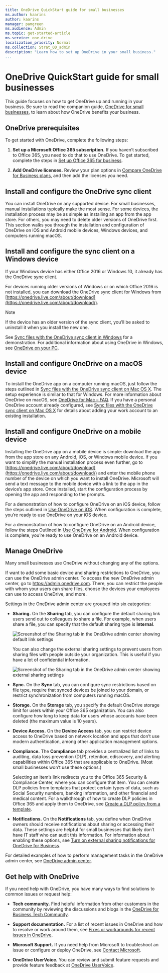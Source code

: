 ```yaml
---
title: OneDrive QuickStart guide for small businesses
ms.author: kaarins
author: kaarins
manager: pamgreen
ms.audience: Admin
ms.topic: get-started-article
ms.service: one-drive
localization_priority: Normal
ms.collection: Strat_OD_admin
description: "Learn how to set up OneDrive in your small business."
...
```


# OneDrive QuickStart guide for small businesses

This guide focuses on how to get OneDrive up and running in your business. Be sure to read the companion guide, [OneDrive for small businesses](what-is-onedrive-small-business.md), to learn about how OneDrive benefits your business.

## OneDrive prerequisites

To get started with OneDrive, complete the following steps:

1.  **Set up a Microsoft Office 365 subscription.** If you haven’t subscribed to Office 365, you need to do that to use OneDrive. To get started, complete the steps in [Set up Office 365 for business](https://support.office.com/article/set-up-office-365-for-business-6a3a29a0-e616-4713-99d1-15eda62d04fa).

2.  **Add OneDrive licenses.** Review your plan options in [Compare OneDrive for Business plans](https://products.office.com/onedrive-for-business/compare-onedrive-for-business-plans), and then add the licenses you need.

## Install and configure the OneDrive sync client

You can install OneDrive on any supported device. For small businesses, manual installations typically make the most sense. For some devices, the installation process may be as simple as installing an app from the app store. For others, you may need to delete older versions of OneDrive first. This section walks you through the installation and configuration of OneDrive on iOS and Android mobile devices, Windows devices, and computers running macOS.

## Install and configure the sync client on a Windows device

If your Windows device has either Office 2016 or Windows 10, it already has the OneDrive sync client.

For devices running older versions of Windows or on which Office 2016 is not installed, you can download the OneDrive sync client for Windows from [https://onedrive.live.com/about/download](https://onedrive.live.com/about/download/).

> [!NOTE]
> If the device has an older version of the sync client, you’ll be asked to uninstall it when you install the new one.

See [Sync files with the OneDrive sync client in Windows](https://support.office.com/article/sync-files-with-the-onedrive-sync-client-in-windows-615391c4-2bd3-4aae-a42a-858262e42a49) for a demonstration. For additional information about using OneDrive in Windows, see [OneDrive on your PC](https://support.microsoft.com/help/17184/windows-10-onedrive).

## Install and configure OneDrive on a macOS device

To install the OneDrive app on a computer running macOS, just follow the steps outlined in [Sync files with the OneDrive sync client on Mac OS X](https://support.office.com/article/Sync-files-with-the-OneDrive-sync-client-on-Mac-OS-X-d11b9f29-00bb-4172-be39-997da46f913f). The setup experience is similar to that for Windows. For more information about OneDrive on macOS, see [OneDrive for Mac – FAQ](https://support.office.com/article/onedrive-for-mac-faq-3fc4062c-8051-4392-bff1-551e32840cd0). If you have a personal OneDrive account already configured, see [Sync files with the OneDrive sync client on Mac OS X](https://support.office.com/article/sync-files-with-the-onedrive-sync-client-on-mac-os-x-d11b9f29-00bb-4172-be39-997da46f913f?ui=en-US&rs=en-US&ad=US) for details about adding your work account to an existing installation.

## Install and configure OneDrive on a mobile device

Installing the OneDrive app on a mobile device is simple: download the app from the app store on any Android, iOS, or Windows mobile device. If you want to simplify the manual installation process even further, go to [https://onedrive.live.com/about/download](https://onedrive.live.com/about/download/) and enter the mobile phone number of the device on which you want to install OneDrive. Microsoft will send a text message to the mobile device with a link to the app in the device’s app store. Once installed, start the configuration process by opening the app and responding to the prompts.

For a demonstration of how to configure OneDrive on an iOS device, follow the steps outlined in [Use OneDrive on iOS](https://support.office.com/article/use-onedrive-on-ios-08d5c5b2-ccc6-40eb-a244-fe3597a3c247). When configuration is complete, you’re ready to use OneDrive on your iOS device.

For a demonstration of how to configure OneDrive on an Android device, follow the steps Outlined in [Use OneDrive for Android](https://support.office.com/article/Use-OneDrive-for-Android-eee1d31c-792d-41d4-8132-f9621b39eb36). When configuration is complete, you’re ready to use OneDrive on an Android device.

## Manage OneDrive

Many small businesses use OneDrive without changing any of the options.

If want to add some basic device and sharing restrictions to OneDrive, you can use the OneDrive admin center. To access the new OneDrive admin center, go to <https://admin.onedrive.com>. There, you can restrict the people with whom your users can share files, choose the devices your employees can use to access OneDrive, and more.

Settings in the OneDrive admin center are grouped into six categories:

-   **Sharing.** On the **Sharing** tab, you can configure the default sharing link users send out to colleagues to share a file. For example, when users share a file, you can specify that the default sharing type is **Internal**.

    ![Screenshot of the Sharing tab in the OneDrive admin center showing default link settings](media/One-Drive-Quickstart-Small-Business_image1.png)

    You can also change the external sharing settings to prevent users from sharing files with people outside your organization. This is useful if you have a lot of confidential information.

    ![Screenshot of the Sharing tab in the OneDrive admin center showing external sharing settings](media/One-Drive-Quickstart-Small-Business_image2.png)

<!-- -->

-   **Sync.** On the **Sync** tab, you can configure sync restrictions based on file type, require that synced devices be joined to your domain, or restrict synchronization from computers running macOS.

-   **Storage.** On the **Storage** tab, you specify the default OneDrive storage limit for users within your Office 365 organization. You can also configure how long to keep data for users whose accounts have been deleted (the maximum value is 10 years).

-   **Device Access.** On the **Device Access** tab, you can restrict device access to OneDrive based on network location and apps that don’t use modern authentication, among other application management options.

-   **Compliance.** The **Compliance** tab provides a centralized list of links to auditing, data loss prevention (DLP), retention, ediscovery, and alerting capabilities within Office 365 that are applicable to OneDrive. (Most small businesses won’t use these options.)

    Selecting an item’s link redirects you to the Office 365 Security & Compliance Center, where you can configure that item. You can create DLP policies from templates that protect certain types of data, such as Social Security numbers, banking information, and other financial and medical content. For a walkthrough of how to create DLP policies in Office 365 and apply them to OneDrive, see [Create a DLP policy from a template](https://support.office.com/article/create-a-dlp-policy-from-a-template-59414438-99f5-488b-975c-5023f2254369).

-   **Notifications.** On the **Notifications** tab, you define when OneDrive owners should receive notifications about sharing or accessing their data. These settings are helpful for small businesses that likely don’t have IT staff who can audit this information. For information about enabling these options, see [Turn on external sharing notifications for OneDrive for Business](https://support.office.com/article/turn-on-external-sharing-notifications-for-onedrive-for-business-b640c693-f170-4227-b8c1-b0a7e0fa876b).

For detailed examples of how to perform management tasks in the OneDrive admin center, see [OneDrive admin center](https://support.office.com/article/onedrive-admin-center-b5665060-530f-40a3-b34a-9e935169b2e0).

## Get help with OneDrive

If you need help with OneDrive, you have many ways to find solutions to common issues or request help:

-   **Tech community.** Find helpful information from other customers in the community by reviewing the discussions and blogs in the [OneDrive for Business Tech Community](https://techcommunity.microsoft.com/t5/OneDrive-for-Business/ct-p/OneDriveforBusiness).

-   **Support documentation.** For a list of recent issues in OneDrive and how to resolve or work around them, see [Fixes or workarounds for recent issues in OneDrive](https://support.office.com/article/fixes-or-workarounds-for-recent-issues-in-onedrive-36110213-f3f6-490d-8cb7-3833539def0b).

-   **Microsoft Support.** If you need help from Microsoft to troubleshoot an issue or configure or deploy OneDrive, see [Contact Microsoft](https://support.microsoft.com/gp/contactus81?Audience=Commercial).

-   **OneDrive UserVoice.** You can review and submit feature requests and provide feature feedback at [OneDrive UserVoice](https://onedrive.uservoice.com/).

